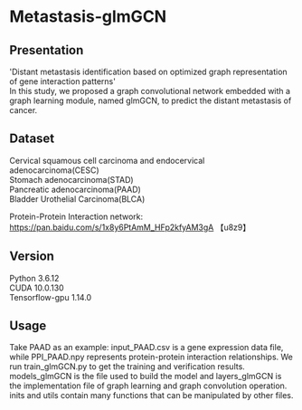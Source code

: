 # Metastasis-glmGCN
Presentation
--------
'Distant metastasis identification based on optimized graph representation of gene interaction patterns'  
In this study, we proposed a graph convolutional network embedded with a graph learning module, named glmGCN, to predict the distant metastasis of cancer.

Dataset
------
Cervical squamous cell carcinoma and endocervical adenocarcinoma(CESC)  
Stomach adenocarcinoma(STAD)  
Pancreatic adenocarcinoma(PAAD)   
Bladder Urothelial Carcinoma(BLCA)  

Protein-Protein Interaction network: https://pan.baidu.com/s/1x8y6PtAmM_HFp2kfyAM3gA 【u8z9】


Version
--------
Python   3.6.12  
CUDA     10.0.130  
Tensorflow-gpu 1.14.0  

Usage
--------
Take PAAD as an example:
input_PAAD.csv is a gene expression data file, while PPI_PAAD.npy represents protein-protein interaction relationships.
We run train_glmGCN.py to get the training and verification results. 
models_glmGCN is the file used to build the model and layers_glmGCN is the implementation file of graph learning and graph convolution operation.
inits and utils contain many functions that can be manipulated by other files.

